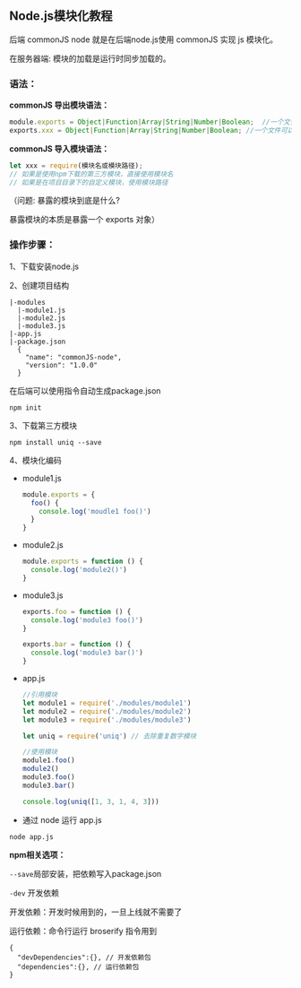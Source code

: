 ## Node.js模块化教程

后端 commonJS node 就是在后端node.js使用 commonJS 实现 js 模块化。

在服务器端: 模块的加载是运行时同步加载的。



### 语法：

**commonJS 导出模块语法：**

```js
module.exports = Object|Function|Array|String|Number|Boolean;  //一个文件内只能使用一次
exports.xxx = Object|Function|Array|String|Number|Boolean; //一个文件可以导出多次
```

**commonJS 导入模块语法：**

```js
let xxx = require(模块名或模块路径);
// 如果是使用npm下载的第三方模块，直接使用模块名
// 如果是在项目目录下的自定义模块，使用模块路径
```



（问题: 暴露的模块到底是什么?

暴露模块的本质是暴露一个 exports 对象）







### 操作步骤：

1、下载安装node.js

2、创建项目结构
```
|-modules
  |-module1.js
  |-module2.js
  |-module3.js
|-app.js
|-package.json
  {
    "name": "commonJS-node",
    "version": "1.0.0"
  }
```
在后端可以使用指令自动生成package.json

```
npm init
```



3、下载第三方模块

```
npm install uniq --save
```



4、模块化编码

* module1.js
  ```js
  module.exports = {
    foo() {
      console.log('moudle1 foo()')
    }
  }
  ```

* module2.js
  ```js
  module.exports = function () {
    console.log('module2()')
  } 
  ```

* module3.js
  ```js
  exports.foo = function () {
    console.log('module3 foo()')
  }

  exports.bar = function () {
    console.log('module3 bar()')
  }
  ```


- app.js 

  ```js
  //引用模块
  let module1 = require('./modules/module1')
  let module2 = require('./modules/module2')
  let module3 = require('./modules/module3')

  let uniq = require('uniq') // 去除重复数字模块

  //使用模块
  module1.foo()
  module2()
  module3.foo()
  module3.bar()

  console.log(uniq([1, 3, 1, 4, 3])) 
  ```

- 通过 node 运行 app.js

```
node app.js
```







**npm相关选项：**

`--save`局部安装，把依赖写入package.json

`-dev` 开发依赖



开发依赖：开发时候用到的，一旦上线就不需要了

运行依赖：命令行运行 broserify 指令用到



```
{
  "devDependencies":{}, // 开发依赖包
  "dependencies":{}, // 运行依赖包
}
```

















